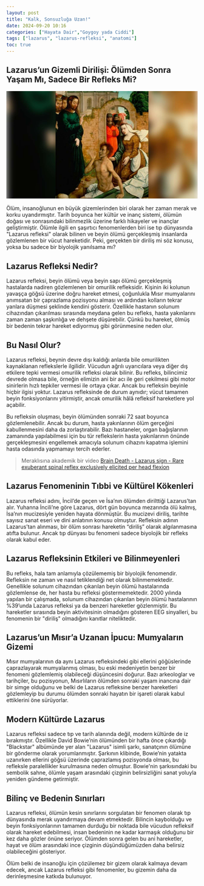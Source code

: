 ```yaml
---
layout: post
title: "Kalk, Sonsuzluğa Uzan!"
date: 2024-09-20 10:16
categories: ["Hayata Dair","Goygoy yada Ciddi"]
tags: ["lazarus", "lazarus-refleksi", "anatomi"]
toc: true
---
```


## Lazarus’un Gizemli Dirilişi: Ölümden Sonra Yaşam Mı, Sadece Bir Refleks Mi?

![Lazarus refleksi](/assets/img/lazarus-sign.jpg)

Ölüm, insanoğlunun en büyük gizemlerinden biri olarak her zaman merak ve korku uyandırmıştır. Tarih boyunca her kültür ve inanç sistemi, ölümün doğası ve sonrasındaki bilinmezlik üzerine farklı hikayeler ve inançlar geliştirmiştir. Ölümle ilgili en şaşırtıcı fenomenlerden biri ise tıp dünyasında "Lazarus refleksi" olarak bilinen ve beyin ölümü gerçekleşmiş insanlarda gözlemlenen bir vücut hareketidir. Peki, gerçekten bir diriliş mi söz konusu, yoksa bu sadece bir biyolojik yanılsama mı?

## Lazarus Refleksi Nedir?
Lazarus refleksi, beyin ölümü veya beyin sapı ölümü gerçekleşmiş hastalarda nadiren gözlemlenen bir omurilik refleksidir. Kişinin iki kolunun yavaşça göğsü üzerine doğru hareket etmesi, çoğunlukla Mısır mumyalarını anımsatan bir çaprazlama pozisyonu alması ve ardından kolların tekrar yanlara düşmesi şeklinde kendini gösterir. Özellikle hastanın solunum cihazından çıkarılması sırasında meydana gelen bu refleks, hasta yakınlarını zaman zaman şaşkınlığa ve dehşete düşürebilir. Çünkü bu hareket, ölmüş bir bedenin tekrar hareket ediyormuş gibi görünmesine neden olur.

## Bu Nasıl Olur?
Lazarus refleksi, beynin devre dışı kaldığı anlarda bile omurilikten kaynaklanan reflekslerle ilgilidir. Vücudun ağrılı uyarıcılara veya diğer dış etkilere tepki vermesi omurilik refleksi olarak bilinir. Bu refleks, bilincimiz devrede olmasa bile, örneğin elimizin ani bir acı ile geri çekilmesi gibi motor sinirlerin hızlı tepkiler vermesi ile ortaya çıkar. Ancak bu refleksin beyinle hiçbir ilgisi yoktur. Lazarus refleksinde de durum aynıdır; vücut tamamen beyin fonksiyonlarını yitirmiştir, ancak omurilik hâlâ refleksif hareketlere yol açabilir.

Bu refleksin oluşması, beyin ölümünden sonraki 72 saat boyunca gözlemlenebilir. Ancak bu durum, hasta yakınlarının ölüm gerçeğini kabullenmesini daha da zorlaştırabilir. Bazı hastaneler, organ bağışlarının zamanında yapılabilmesi için bu tür reflekslerin hasta yakınlarının önünde gerçekleşmesini engellemek amacıyla solunum cihazını kapatma işlemini hasta odasında yapmamayı tercih ederler.

> Meraklısına akademik bir video [Brain Death - Lazarus sign - Rare exuberant spinal reflex exclusively elicited per head flexion
](https://www.youtube.com/watch?v=Nty6bICZlyA)

## Lazarus Fenomeninin Tıbbi ve Kültürel Kökenleri
Lazarus refleksi adını, İncil’de geçen ve İsa’nın ölümden dirilttiği Lazarus’tan alır. Yuhanna İncili’ne göre Lazarus, dört gün boyunca mezarında ölü kalmış, İsa’nın mucizesiyle yeniden hayata dönmüştür. Bu mucizevi diriliş, tarihte sayısız sanat eseri ve dini anlatının konusu olmuştur. Refleksin adının Lazarus’tan alınması, bir ölüm sonrası hareketin “diriliş” olarak algılanmasına atıfta bulunur. Ancak tıp dünyası bu fenomeni sadece biyolojik bir refleks olarak kabul eder.

## Lazarus Refleksinin Etkileri ve Bilinmeyenleri
Bu refleks, hala tam anlamıyla çözülememiş bir biyolojik fenomendir. Refleksin ne zaman ve nasıl tetiklendiği net olarak bilinmemektedir. Genellikle solunum cihazından çıkarılan beyin ölümü hastalarında gözlemlense de, her hasta bu refleksi göstermemektedir. 2000 yılında yapılan bir çalışmada, solunum cihazından çıkarılan beyin ölümü hastalarının %39’unda Lazarus refleksi ya da benzeri hareketler gözlenmiştir. Bu hareketler sırasında beyin aktivitesinin olmadığını gösteren EEG sinyalleri, bu fenomenin bir "diriliş" olmadığını kanıtlar niteliktedir.

## Lazarus’un Mısır’a Uzanan İpucu: Mumyaların Gizemi
Mısır mumyalarının da aynı Lazarus refleksindeki gibi ellerini göğüslerinde çaprazlayarak mumyalanmış olması, bu eski medeniyetin benzer bir fenomeni gözlemlemiş olabileceği düşüncesini doğurur. Bazı arkeologlar ve tarihçiler, bu pozisyonun, Mısırlıların ölümden sonraki yaşam inancına dair bir simge olduğunu ve belki de Lazarus refleksine benzer hareketleri gözlemleyip bu durumu ölümden sonraki hayatın bir işareti olarak kabul ettiklerini öne sürüyorlar.

## Modern Kültürde Lazarus
Lazarus refleksi sadece tıp ve tarih alanında değil, modern kültürde de iz bırakmıştır. Özellikle David Bowie’nin ölümünden bir hafta önce çıkardığı "Blackstar" albümünde yer alan "Lazarus" isimli şarkı, sanatçının ölümüne bir gönderme olarak yorumlanmıştır. Şarkının klibinde, Bowie’nin yatakta uzanırken ellerini göğsü üzerinde çaprazlamış pozisyonda olması, bu refleksle paralellikler kurulmasına neden olmuştur. Bowie'nin şarkısındaki bu sembolik sahne, ölümle yaşam arasındaki çizginin belirsizliğini sanat yoluyla yeniden gündeme getirmiştir.

## Bilinç ve Bedenin Sınırları
Lazarus refleksi, ölümün kesin sınırlarını sorgulatan bir fenomen olarak tıp dünyasında merak uyandırmaya devam etmektedir. Bilincin kaybolduğu ve beyin fonksiyonlarının tamamen durduğu bir noktada bile vücudun refleksif olarak hareket edebilmesi, insan bedeninin ne kadar karmaşık olduğunu bir kez daha gözler önüne seriyor. Ölümden sonra gelen bu ani hareketler, hayat ve ölüm arasındaki ince çizginin düşündüğümüzden daha belirsiz olabileceğini gösteriyor.

Ölüm belki de insanoğlu için çözülemez bir gizem olarak kalmaya devam edecek, ancak Lazarus refleksi gibi fenomenler, bu gizemin daha da derinleşmesine katkıda bulunuyor.


